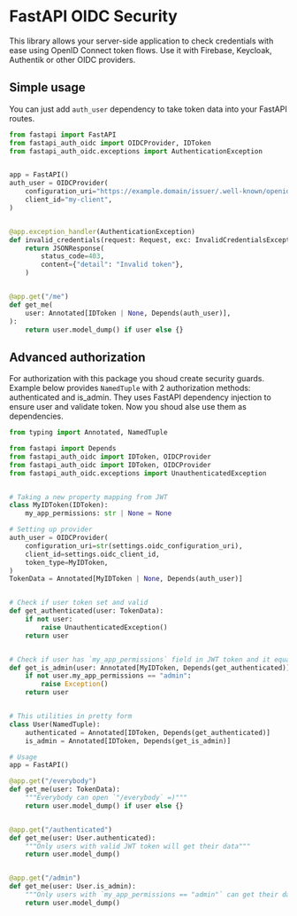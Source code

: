 # FastAPI OIDC Security

This library allows your server-side application to check credentials with ease using OpenID Connect
token flows. Use it with Firebase, Keycloak, Authentik or other OIDC providers.


## Simple usage

You can just add `auth_user` dependency to take token data into your FastAPI routes.

```python
from fastapi import FastAPI
from fastapi_auth_oidc import OIDCProvider, IDToken
from fastapi_auth_oidc.exceptions import AuthenticationException


app = FastAPI()
auth_user = OIDCProvider(
    configuration_uri="https://example.domain/issuer/.well-known/openid-configuration",
    client_id="my-client",
)


@app.exception_handler(AuthenticationException)
def invalid_credentials(request: Request, exc: InvalidCredentialsException):
    return JSONResponse(
        status_code=403,
        content={"detail": "Invalid token"},
    )


@app.get("/me")
def get_me(
    user: Annotated[IDToken | None, Depends(auth_user)],
):
    return user.model_dump() if user else {}
```


## Advanced authorization

For authorization with this package you shoud create security guards. Example below provides
`NamedTuple` with 2 authorization methods: authenticated and is_admin. They uses FastAPI dependency
injection to ensure user and validate token. Now you shoud alse use them as dependencies.

```python
from typing import Annotated, NamedTuple

from fastapi import Depends
from fastapi_auth_oidc import IDToken, OIDCProvider
from fastapi_auth_oidc import IDToken, OIDCProvider
from fastapi_auth_oidc.exceptions import UnauthenticatedException


# Taking a new property mapping from JWT
class MyIDToken(IDToken):
    my_app_permissions: str | None = None

# Setting up provider
auth_user = OIDCProvider(
    configuration_uri=str(settings.oidc_configuration_uri),
    client_id=settings.oidc_client_id,
    token_type=MyIDToken,
)
TokenData = Annotated[MyIDToken | None, Depends(auth_user)]


# Check if user token set and valid
def get_authenticated(user: TokenData):
    if not user:
        raise UnauthenticatedException()
    return user


# Check if user has `my_app_permissions` field in JWT token and it equals to `admin`.
def get_is_admin(user: Annotated[MyIDToken, Depends(get_authenticated)]):
    if not user.my_app_permissions == "admin":
        raise Exception()
    return user


# This utilities in pretty form
class User(NamedTuple):
    authenticated = Annotated[IDToken, Depends(get_authenticated)]
    is_admin = Annotated[IDToken, Depends(get_is_admin)]

# Usage
app = FastAPI()

@app.get("/everybody")
def get_me(user: TokenData):
    """Everybody can open `"/everybody` =)"""
    return user.model_dump() if user else {}


@app.get("/authenticated")
def get_me(user: User.authenticated):
    """Only users with valid JWT token will get their data"""
    return user.model_dump()


@app.get("/admin")
def get_me(user: User.is_admin):
    """Only users with `my_app_permissions == "admin"` can get their data"""
    return user.model_dump()
```
